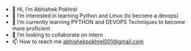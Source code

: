 - 👋 Hi, I’m Abhishek Pokhrel
- 👀 I’m interested in learning Python and Linux (to become a devops)
- 🌱 I’m currently learning PYTHON and DEVOPS Techniques to become more proficient
- 💞️ I’m looking to collaborate on intern
- 📫 How to reach me abhishekpokhrel001@gmail.com


<!---
Late-Runner/Late-Runner is a ✨ special ✨ repository because its `README.md` (this file) appears on your GitHub profile.
You can click the Preview link to take a look at your changes.
--->
